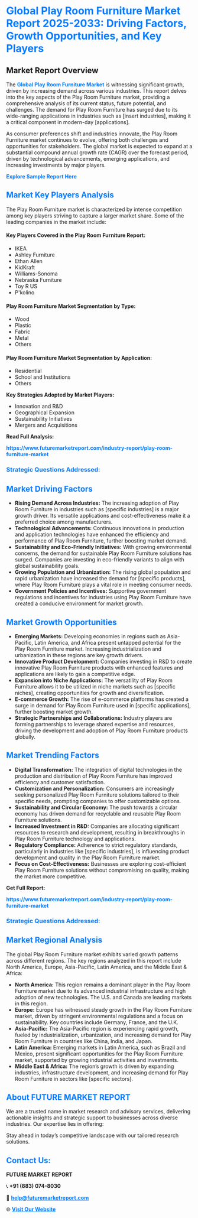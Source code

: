<h1 style="color: #007BFF;">Global Play Room Furniture Market Report 2025-2033: Driving Factors, Growth Opportunities, and Key Players</h1>

<section id="overview">
<h2>Market Report Overview</h2>
<p>The <a href="https://www.futuremarketreport.com/industry-report/play-room-furniture-market" style="color: #007BFF; text-decoration: none;"><strong>Global Play Room Furniture Market</strong></a> is witnessing significant growth, driven by increasing demand across various industries. This report delves into the key aspects of the Play Room Furniture market, providing a comprehensive analysis of its current status, future potential, and challenges. The demand for Play Room Furniture has surged due to its wide-ranging applications in industries such as [insert industries], making it a critical component in modern-day [applications].</p>
<p>As consumer preferences shift and industries innovate, the Play Room Furniture market continues to evolve, offering both challenges and opportunities for stakeholders. The global market is expected to expand at a substantial compound annual growth rate (CAGR) over the forecast period, driven by technological advancements, emerging applications, and increasing investments by major players.</p>
</section>

<section id="overview">
<p><a href="https://www.futuremarketreport.com/request-sample/reportId=92334" style="color: #007BFF; text-decoration: none;"><strong>Explore Sample Report Here</strong></a></p>
</section>

<section id="key-players">
<h2 style="color: #007BFF;">Market Key Players Analysis</h2>
<p>The Play Room Furniture market is characterized by intense competition among key players striving to capture a larger market share. Some of the leading companies in the market include:</p>
<h4>Key Players Covered in the Play Room Furniture Report:</h4>
<ul><li>IKEA</li><li>Ashley Furniture</li><li>Ethan Allen</li><li>KidKraft</li><li>Williams-Sonoma</li><li>Nebraska Furniture</li><li>Toy R US</li><li>P&#039;kolino</li></ul>
<h4>Play Room Furniture Market Segmentation by Type:</h4>
<ul><li>Wood</li><li>Plastic</li><li>Fabric</li><li>Metal</li><li>Others</li></ul>

<h4>Play Room Furniture Market Segmentation by Application:</h4>
<ul><li>Residential</li><li>School and Institutions</li><li>Others</li></ul>
<p><strong>Key Strategies Adopted by Market Players:</strong></p>
<ul>
<li>Innovation and R&D</li>
<li>Geographical Expansion</li>
<li>Sustainability Initiatives</li>
<li>Mergers and Acquisitions</li>
</ul>
</section>

<section>
<p><strong>Read Full Analysis: </strong></p><a href="https://www.futuremarketreport.com/industry-report/play-room-furniture-market" style="color: #007BFF; text-decoration: none;"><strong>https://www.futuremarketreport.com/industry-report/play-room-furniture-market</strong></a>
<h3 style="color: #007BFF;">Strategic Questions Addressed:</h3>
</section>

<section id="driving-factors">
<h2 style="color: #007BFF;">Market Driving Factors</h2>
<ul>
<li><strong>Rising Demand Across Industries:</strong> The increasing adoption of Play Room Furniture in industries such as [specific industries] is a major growth driver. Its versatile applications and cost-effectiveness make it a preferred choice among manufacturers.</li>
<li><strong>Technological Advancements:</strong> Continuous innovations in production and application technologies have enhanced the efficiency and performance of Play Room Furniture, further boosting market demand.</li>
<li><strong>Sustainability and Eco-Friendly Initiatives:</strong> With growing environmental concerns, the demand for sustainable Play Room Furniture solutions has surged. Companies are investing in eco-friendly variants to align with global sustainability goals.</li>
<li><strong>Growing Population and Urbanization:</strong> The rising global population and rapid urbanization have increased the demand for [specific products], where Play Room Furniture plays a vital role in meeting consumer needs.</li>
<li><strong>Government Policies and Incentives:</strong> Supportive government regulations and incentives for industries using Play Room Furniture have created a conducive environment for market growth.</li>
</ul>
</section>

<section id="growth-opportunities">
<h2 style="color: #007BFF;">Market Growth Opportunities</h2>
<ul>
<li><strong>Emerging Markets:</strong> Developing economies in regions such as Asia-Pacific, Latin America, and Africa present untapped potential for the Play Room Furniture market. Increasing industrialization and urbanization in these regions are key growth drivers.</li>
<li><strong>Innovative Product Development:</strong> Companies investing in R&D to create innovative Play Room Furniture products with enhanced features and applications are likely to gain a competitive edge.</li>
<li><strong>Expansion into Niche Applications:</strong> The versatility of Play Room Furniture allows it to be utilized in niche markets such as [specific niches], creating opportunities for growth and diversification.</li>
<li><strong>E-commerce Growth:</strong> The rise of e-commerce platforms has created a surge in demand for Play Room Furniture used in [specific applications], further boosting market growth.</li>
<li><strong>Strategic Partnerships and Collaborations:</strong> Industry players are forming partnerships to leverage shared expertise and resources, driving the development and adoption of Play Room Furniture products globally.</li>
</ul>
</section>

<section id="trending-factors">
<h2 style="color: #007BFF;">Market Trending Factors</h2>
<ul>
<li><strong>Digital Transformation:</strong> The integration of digital technologies in the production and distribution of Play Room Furniture has improved efficiency and customer satisfaction.</li>
<li><strong>Customization and Personalization:</strong> Consumers are increasingly seeking personalized Play Room Furniture solutions tailored to their specific needs, prompting companies to offer customizable options.</li>
<li><strong>Sustainability and Circular Economy:</strong> The push towards a circular economy has driven demand for recyclable and reusable Play Room Furniture solutions.</li>
<li><strong>Increased Investment in R&D:</strong> Companies are allocating significant resources to research and development, resulting in breakthroughs in Play Room Furniture technology and applications.</li>
<li><strong>Regulatory Compliance:</strong> Adherence to strict regulatory standards, particularly in industries like [specific industries], is influencing product development and quality in the Play Room Furniture market.</li>
<li><strong>Focus on Cost-Effectiveness:</strong> Businesses are exploring cost-efficient Play Room Furniture solutions without compromising on quality, making the market more competitive.</li>
</ul>
</section>

<section>
<p><strong>Get Full Report: </strong></p><a href="https://www.futuremarketreport.com/industry-report/play-room-furniture-market" style="color: #007BFF; text-decoration: none;"><strong>https://www.futuremarketreport.com/industry-report/play-room-furniture-market</strong></a>
<h3 style="color: #007BFF;">Strategic Questions Addressed:</h3>
</section>


<section id="regional-analysis">
<h2 style="color: #007BFF;">Market Regional Analysis</h2>
<p>The global Play Room Furniture market exhibits varied growth patterns across different regions. The key regions analyzed in this report include North America, Europe, Asia-Pacific, Latin America, and the Middle East & Africa:</p>
<ul>
<li><strong>North America:</strong> This region remains a dominant player in the Play Room Furniture market due to its advanced industrial infrastructure and high adoption of new technologies. The U.S. and Canada are leading markets in this region.</li>
<li><strong>Europe:</strong> Europe has witnessed steady growth in the Play Room Furniture market, driven by stringent environmental regulations and a focus on sustainability. Key countries include Germany, France, and the U.K.</li>
<li><strong>Asia-Pacific:</strong> The Asia-Pacific region is experiencing rapid growth, fueled by industrialization, urbanization, and increasing demand for Play Room Furniture in countries like China, India, and Japan.</li>
<li><strong>Latin America:</strong> Emerging markets in Latin America, such as Brazil and Mexico, present significant opportunities for the Play Room Furniture market, supported by growing industrial activities and investments.</li>
<li><strong>Middle East & Africa:</strong> The region’s growth is driven by expanding industries, infrastructure development, and increasing demand for Play Room Furniture in sectors like [specific sectors].</li>
</ul>
</section>

<footer>
<h2 style="color: #007BFF;">About FUTURE MARKET REPORT</h2>
<p>We are a trusted name in market research and advisory services, delivering actionable insights and strategic support to businesses across diverse industries. Our expertise lies in offering:</p>

<p>Stay ahead in today’s competitive landscape with our tailored research solutions.</p>

<h2 style="color: #007BFF;">Contact Us:</h2>
<p><strong>FUTURE MARKET REPORT</strong></p>
<p>📞 <strong>+91 (883) 074-8030</strong></p>
<p>📧 <strong><a href="mailto:help@futuremarketreport.com" style="color: #007BFF;">help@futuremarketreport.com</a></strong></p>
<p>🌐 <strong><a href="https://www.futuremarketreport.com/" style="color: #007BFF;">Visit Our Website</a></strong></p>
</footer>